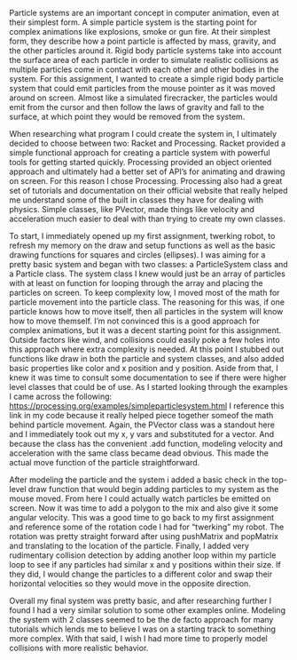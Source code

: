Particle systems are an important concept in computer animation, even at their simplest form. A simple particle system is the starting point for complex animations like explosions, smoke or gun fire. At their simplest form, they describe how a point particle is affected by mass, gravity, and the other particles around it. Rigid body particle systems take into account the surface area of each particle in order to simulate realistic collisions as multiple particles come in contact with each other and other bodies in the system. For this assignment, I wanted to create a simple rigid body particle system that could emit particles from the mouse pointer as it was moved around on screen. Almost like a simulated firecracker, the particles would emit from the cursor and then follow the laws of gravity and fall to the surface, at which point they would be removed from the system.

When researching what program I could create the system in, I ultimately decided to choose between two: Racket and Processing. Racket provided a simple functional approach for creating a particle system with powerful tools for getting started quickly. Processing provided an object oriented approach  and ultimately had a better set of API’s for animating and drawing on screen. For this reason I chose Processing. Processing also had a great set of tutorials and documentation on their official website that really helped me understand some of the built in classes they have for dealing with physics. Simple classes, like PVector, made things like velocity and acceleration much easier to deal with than trying to create my own classes.

To start, I immediately opened up my first assignment, twerking robot, to refresh my memory on the draw and setup functions as well as the basic drawing functions for squares and circles (ellipses). I was aiming for a pretty basic system and began with two classes: a ParticleSystem class and a Particle class. The system class I knew would just be an array of particles with at least on function for looping through the array and placing the particles on screen. To keep complexity low, I moved most of the math for particle movement into the particle class. The reasoning for this was, if one particle knows how to move itself, then all particles in the system will know how to move themself. I’m not convinced this is a good approach for complex animations, but it was a decent starting point for this assignment. Outside factors like wind, and collisions could easily poke a few holes into this approach where extra complexity is needed. At this point I stubbed out functions like draw in both the particle and system classes, and also added basic properties like color and x position and y position. Aside from that, I knew it was time to consult some documentation to see if there were higher level classes that could be of use. As I started looking through the examples I came across the following: https://processing.org/examples/simpleparticlesystem.html I reference this link in my code because it really helped piece together someof the math behind particle movement. Again, the PVector class was a standout here and I immediately took out my x, y vars and substituted for a vector. And because the class has the convenient .add function, modeling velocity and acceleration with the same class became dead obvious. This made the actual move function of the particle straightforward.

After modeling the particle and the system i added a basic check in the top-level draw function that would begin adding particles to my system as the mouse moved. From here I could actually watch particles be emitted on screen. Now it was time to add a polygon to the mix and also give it some angular velocity. This was a good time to go back to my first assignment and reference some of the rotation code I had for “twerking” my robot. The rotation was pretty straight forward after using pushMatrix and popMatrix and translating to the location of the particle. Finally, I added very rudimentary collision detection by adding another loop within my particle loop to see if any particles had similar x and y positions within their size. If they did, I would change the particles to a different color and swap their horizontal velocities so they would move in the opposite direction.

Overall my final system was pretty basic, and after researching further I found I had a very similar solution to some other examples online. Modeling the system with 2 classes seemed to be the de facto approach for many tutorials which lends me to believe I was on a starting track to something more complex. With that said, I wish I had more time to properly model collisions with more realistic behavior.
